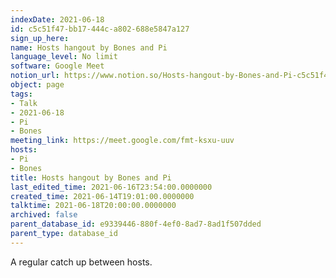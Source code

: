 ```yaml
---
indexDate: 2021-06-18
id: c5c51f47-bb17-444c-a802-688e5847a127
sign_up_here: 
name: Hosts hangout by Bones and Pi
language_level: No limit
software: Google Meet
notion_url: https://www.notion.so/Hosts-hangout-by-Bones-and-Pi-c5c51f47bb17444ca802688e5847a127
object: page
tags:
- Talk
- 2021-06-18
- Pi
- Bones
meeting_link: https://meet.google.com/fmt-ksxu-uuv
hosts:
- Pi
- Bones
title: Hosts hangout by Bones and Pi
last_edited_time: 2021-06-16T23:54:00.0000000
created_time: 2021-06-14T19:01:00.0000000
talktime: 2021-06-18T20:00:00.0000000
archived: false
parent_database_id: e9339446-880f-4ef0-8ad7-8ad1f507dded
parent_type: database_id
---
```


A regular catch up between hosts.


